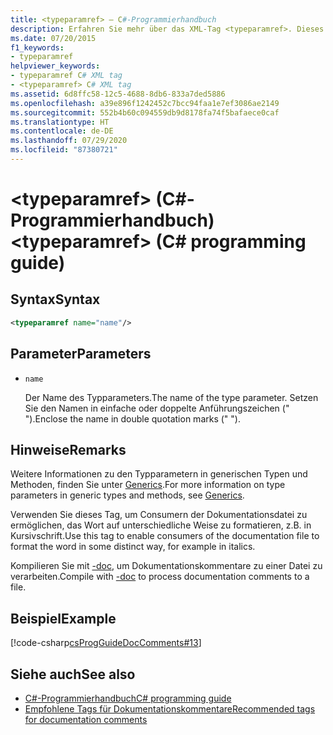 ```yaml
---
title: <typeparamref> – C#-Programmierhandbuch
description: Erfahren Sie mehr über das XML-Tag <typeparamref>. Dieses Tag ermöglicht es Nutzern der Dokumentationsdatei, ein Wort auf unterschiedliche Weise zu formatieren, z. B. kursiv.
ms.date: 07/20/2015
f1_keywords:
- typeparamref
helpviewer_keywords:
- typeparamref C# XML tag
- <typeparamref> C# XML tag
ms.assetid: 6d8ffc58-12c5-4688-8db6-833a7ded5886
ms.openlocfilehash: a39e896f1242452c7bcc94faa1e7ef3086ae2149
ms.sourcegitcommit: 552b4b60c094559db9d8178fa74f5bafaece0caf
ms.translationtype: HT
ms.contentlocale: de-DE
ms.lasthandoff: 07/29/2020
ms.locfileid: "87380721"
---
```

# <a name="typeparamref-c-programming-guide"></a><span data-ttu-id="9bc48-104">\<typeparamref> (C#-Programmierhandbuch)</span><span class="sxs-lookup"><span data-stu-id="9bc48-104">\<typeparamref> (C# programming guide)</span></span>

## <a name="syntax"></a><span data-ttu-id="9bc48-105">Syntax</span><span class="sxs-lookup"><span data-stu-id="9bc48-105">Syntax</span></span>

```xml
<typeparamref name="name"/>
```

## <a name="parameters"></a><span data-ttu-id="9bc48-106">Parameter</span><span class="sxs-lookup"><span data-stu-id="9bc48-106">Parameters</span></span>

- `name`

  <span data-ttu-id="9bc48-107">Der Name des Typparameters.</span><span class="sxs-lookup"><span data-stu-id="9bc48-107">The name of the type parameter.</span></span> <span data-ttu-id="9bc48-108">Setzen Sie den Namen in einfache oder doppelte Anführungszeichen (" ").</span><span class="sxs-lookup"><span data-stu-id="9bc48-108">Enclose the name in double quotation marks (" ").</span></span>

## <a name="remarks"></a><span data-ttu-id="9bc48-109">Hinweise</span><span class="sxs-lookup"><span data-stu-id="9bc48-109">Remarks</span></span>

<span data-ttu-id="9bc48-110">Weitere Informationen zu den Typparametern in generischen Typen und Methoden, finden Sie unter [Generics](../generics/index.md).</span><span class="sxs-lookup"><span data-stu-id="9bc48-110">For more information on type parameters in generic types and methods, see [Generics](../generics/index.md).</span></span>

<span data-ttu-id="9bc48-111">Verwenden Sie dieses Tag, um Consumern der Dokumentationsdatei zu ermöglichen, das Wort auf unterschiedliche Weise zu formatieren, z.B. in Kursivschrift.</span><span class="sxs-lookup"><span data-stu-id="9bc48-111">Use this tag to enable consumers of the documentation file to format the word in some distinct way, for example in italics.</span></span>

<span data-ttu-id="9bc48-112">Kompilieren Sie mit [-doc](../../language-reference/compiler-options/doc-compiler-option.md), um Dokumentationskommentare zu einer Datei zu verarbeiten.</span><span class="sxs-lookup"><span data-stu-id="9bc48-112">Compile with [-doc](../../language-reference/compiler-options/doc-compiler-option.md) to process documentation comments to a file.</span></span>

## <a name="example"></a><span data-ttu-id="9bc48-113">Beispiel</span><span class="sxs-lookup"><span data-stu-id="9bc48-113">Example</span></span>

[!code-csharp[csProgGuideDocComments#13](~/samples/snippets/csharp/VS_Snippets_VBCSharp/csProgGuideDocComments/CS/DocComments.cs#13)]

## <a name="see-also"></a><span data-ttu-id="9bc48-114">Siehe auch</span><span class="sxs-lookup"><span data-stu-id="9bc48-114">See also</span></span>

- [<span data-ttu-id="9bc48-115">C#-Programmierhandbuch</span><span class="sxs-lookup"><span data-stu-id="9bc48-115">C# programming guide</span></span>](../index.md)
- [<span data-ttu-id="9bc48-116">Empfohlene Tags für Dokumentationskommentare</span><span class="sxs-lookup"><span data-stu-id="9bc48-116">Recommended tags for documentation comments</span></span>](./recommended-tags-for-documentation-comments.md)
